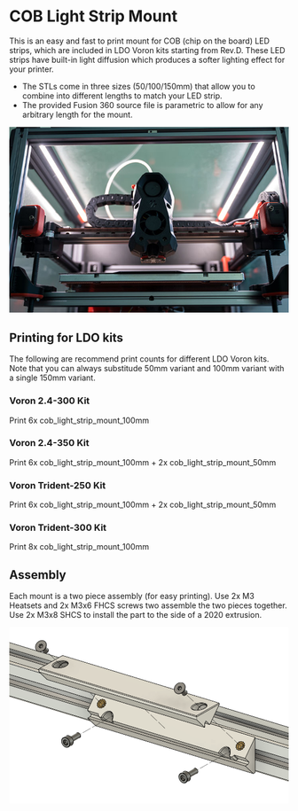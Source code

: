 # COB Light Strip Mount
This is an easy and fast to print mount for COB (chip on the board) LED strips, which are included in LDO Voron kits starting from Rev.D. These LED strips have built-in light diffusion which produces a softer lighting effect for your printer. 
- The STLs come in three sizes (50/100/150mm) that allow you to combine into different lengths to match your LED strip. 
- The provided Fusion 360 source file is parametric to allow for any arbitrary length for the mount. 

<img title="" src="./Images/COB lit.jpg" alt="COB lighting" width="700" data-align="inline">

## Printing for LDO kits
The following are recommend print counts for different LDO Voron kits. Note that you can always substitude 50mm variant and 100mm variant with a single 150mm variant.

### Voron 2.4-300 Kit
Print 6x cob_light_strip_mount_100mm 

### Voron 2.4-350 Kit
Print 6x cob_light_strip_mount_100mm + 2x cob_light_strip_mount_50mm

### Voron Trident-250 Kit
Print 6x cob_light_strip_mount_100mm + 2x cob_light_strip_mount_50mm

### Voron Trident-300 Kit
Print 8x cob_light_strip_mount_100mm

## Assembly
Each mount is a two piece assembly (for easy printing). Use 2x M3 Heatsets and 2x M3x6 FHCS screws two assemble the two pieces together. Use 2x M3x8 SHCS to install the part to the side of a 2020 extrusion.

<img title="" src="./Images/cob_mount_install.png" alt="COB lighting" width="700" data-align="inline">